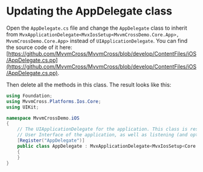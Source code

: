 # Updating the AppDelegate class

Open the `AppDelegate.cs` file and change the `AppDelegate` class to inherit from `MvxApplicationDelegate<MvxIosSetup<MvvmCrossDemo.Core.App>, MvvmCrossDemo.Core.App>` instead of `UIApplicationDelegate`. You can find the source code of it here: [https://github.com/MvvmCross/MvvmCross/blob/develop/ContentFiles/iOS/AppDelegate.cs.pp](https://github.com/MvvmCross/MvvmCross/blob/develop/ContentFiles/iOS/AppDelegate.cs.pp).

Then delete all the methods in this class. The result looks like this:

```csharp
using Foundation;
using MvvmCross.Platforms.Ios.Core;
using UIKit;

namespace MvvmCrossDemo.iOS
{
    // The UIApplicationDelegate for the application. This class is responsible for launching the
    // User Interface of the application, as well as listening (and optionally responding) to application events from iOS.
    [Register("AppDelegate")]
    public class AppDelegate : MvxApplicationDelegate<MvxIosSetup<Core.App>, Core.App>
    {
    }
}

```